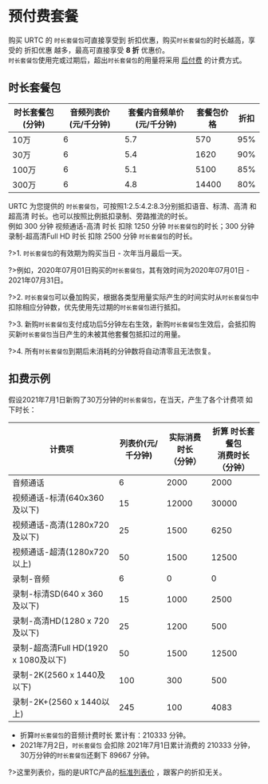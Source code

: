 # 预付费套餐
购买 URTC 的 `时长套餐包`可直接享受到 折扣优惠，购买`时长套餐包`的时长越高，享受的 折扣优惠 越多，最高可直接享受 **8 折** 优惠价。   
`时长套餐包`使用完或过期后，超出`时长套餐包`的用量将采用 [后付费](/price/index) 的计费方式。
## 时长套餐包

|时长套餐包(分钟) | 音频列表价(元/千分钟) | 套餐内音频单价(元/千分钟) | 套餐包价格 | 折扣 |
| - | - | - | - | - |
|10万|6|5.7|570|95%|
|30万|6|5.4|1620|90%|
|100万|6|5.1|5100|85%|
|300万|6|4.8|14400|80%|

URTC 为您提供的 `时长套餐包`，可按照1:2.5:4.2:8.3分别抵扣语音、标清、高清 和 超高清 时长。也可以按照比例抵扣录制、旁路推流的时长。         
例如 300 分钟 视频通话-高清 时长 扣除 1250 分钟 `时长套餐包`的时长；300 分钟 录制-超高清Full HD 时长 扣除 2500 分钟 `时长套餐包`的时长。    

?>1. `时长套餐包`的有效期为购买当日 - 次年当月最后一天。    

?>例如，2020年07月01日购买的`时长套餐包`，其有效时间为2020年07月01日 - 2021年07月31日。   

?>2. `时长套餐包`可以叠加购买，根据各类型用量实际产生的时间实时从`时长套餐包`中扣除相应分钟数，优先使用先过期的`时长套餐包`进行抵扣。   

?>3. 新购`时长套餐包`支付成功后5分钟左右生效，新购`时长套餐包`生效后，会抵扣购买新`时长套餐包`当日产生的未被其他套餐包抵扣过的用量。  

?>4. 所有`时长套餐包`到期后未消耗的分钟数将自动清零且无法恢复。


## 扣费示例
假设2021年7月1日新购了30万分钟的`时长套餐包`，在当天，产生了各个计费项 如下时长：

|计费项	|列表价(元/千分钟)|实际消费时长<br>（分钟）| 折算 时长套餐包<br>消费时长（分钟）|
| - | - | - | - |
|音频通话	|6|2000 |2000|
|视频通话-标清(640x360及以下)	|15|12000|30000|
|视频通话-高清(1280x720及以下)	|25|1500|6250|
|视频通话-超清(1280x720以上)	|50|1500|12500|
|录制-音频	|6|0|0|
|录制-标清SD(640 x 360及以下) 	|15|1000|2500|
|录制-高清HD(1280 x 720及以下) 	|25|1200|500|
|录制-超高清Full HD(1920 x 1080及以下) 	|50|1500|12500|
|录制-2K(2560 x 1440及以下) 	|100|300|500|
|录制-2K+(2560 x 1440以上) 	|245|100|4083|

- 折算`时长套餐包`的音频计费时长 累计有：210333 分钟。
- 2021年7月2日，`时长套餐包` 会扣除 2021年7月1日累计消费的 210333 分钟，30万分钟的`时长套餐包`还剩下 89667 分钟。

?>这里列表价，指的是URTC产品的[标准列表价](/price/index) ，跟客户的折扣无关。   
